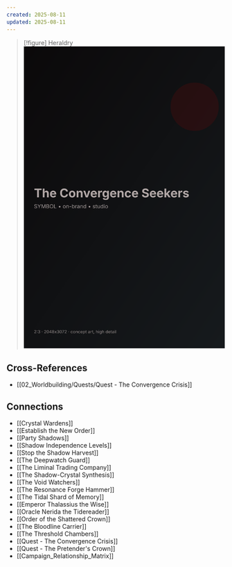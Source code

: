 ```yaml
---
created: 2025-08-11
updated: 2025-08-11
---
```


> [!figure] Heraldry
![](04_Resources/Assets/Generated/Symbols/symbol-heraldry-the-convergence-seekers-the-convergence-seekers.svg)




## Cross-References

- [[02_Worldbuilding/Quests/Quest - The Convergence Crisis]]


## Connections

- [[Crystal Wardens]]
- [[Establish the New Order]]
- [[Party Shadows]]
- [[Shadow Independence Levels]]
- [[Stop the Shadow Harvest]]
- [[The Deepwatch Guard]]
- [[The Liminal Trading Company]]
- [[The Shadow-Crystal Synthesis]]
- [[The Void Watchers]]
- [[The Resonance Forge Hammer]]
- [[The Tidal Shard of Memory]]
- [[Emperor Thalassius the Wise]]
- [[Oracle Nerida the Tidereader]]
- [[Order of the Shattered Crown]]
- [[The Bloodline Carrier]]
- [[The Threshold Chambers]]
- [[Quest - The Convergence Crisis]]
- [[Quest - The Pretender's Crown]]
- [[Campaign_Relationship_Matrix]]
